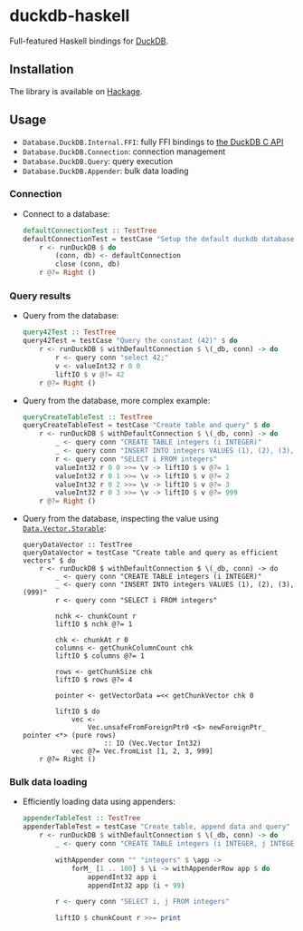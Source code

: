 # duckdb-haskell

Full-featured Haskell bindings for [DuckDB](https://duckdb.org).

## Installation

The library is available on [Hackage](https://hackage.haskell.org/package/duckdb-haskell).

## Usage

- `Database.DuckDB.Internal.FFI`: fully FFI bindings to [the DuckDB C API](https://github.com/duckdb/duckdb/blob/main/src/include/duckdb.h)
- `Database.DuckDB.Connection`: connection management
- `Database.DuckDB.Query`: query execution
- `Database.DuckDB.Appender`: bulk data loading

### Connection

- Connect to a database:

    ```haskell
    defaultConnectionTest :: TestTree
    defaultConnectionTest = testCase "Setup the default duckdb database" $ do
        r <- runDuckDB $ do
            (conn, db) <- defaultConnection
            close (conn, db)
        r @?= Right ()
    ```

### Query results

- Query from the database:

    ```haskell
    query42Test :: TestTree
    query42Test = testCase "Query the constant (42)" $ do
        r <- runDuckDB $ withDefaultConnection $ \(_db, conn) -> do
            r <- query conn "select 42;"
            v <- valueInt32 r 0 0
            liftIO $ v @?= 42
        r @?= Right ()
    ```

- Query from the database, more complex example:

    ```haskell
    queryCreateTableTest :: TestTree
    queryCreateTableTest = testCase "Create table and query" $ do
        r <- runDuckDB $ withDefaultConnection $ \(_db, conn) -> do
            _ <- query conn "CREATE TABLE integers (i INTEGER)"
            _ <- query conn "INSERT INTO integers VALUES (1), (2), (3), (999)"
            r <- query conn "SELECT i FROM integers"
            valueInt32 r 0 0 >>= \v -> liftIO $ v @?= 1
            valueInt32 r 0 1 >>= \v -> liftIO $ v @?= 2
            valueInt32 r 0 2 >>= \v -> liftIO $ v @?= 3
            valueInt32 r 0 3 >>= \v -> liftIO $ v @?= 999
        r @?= Right ()
    ```

- Query from the database, inspecting the value using [`Data.Vector.Storable`](https://hackage.haskell.org/package/vector):

    ```
    queryDataVector :: TestTree
    queryDataVector = testCase "Create table and query as efficient vectors" $ do
        r <- runDuckDB $ withDefaultConnection $ \(_db, conn) -> do
            _ <- query conn "CREATE TABLE integers (i INTEGER)"
            _ <- query conn "INSERT INTO integers VALUES (1), (2), (3), (999)"
            r <- query conn "SELECT i FROM integers"

            nchk <- chunkCount r
            liftIO $ nchk @?= 1

            chk <- chunkAt r 0
            columns <- getChunkColumnCount chk
            liftIO $ columns @?= 1

            rows <- getChunkSize chk
            liftIO $ rows @?= 4

            pointer <- getVectorData =<< getChunkVector chk 0

            liftIO $ do
                vec <-
                    Vec.unsafeFromForeignPtr0 <$> newForeignPtr_ pointer <*> (pure rows)
                        :: IO (Vec.Vector Int32)
                vec @?= Vec.fromList [1, 2, 3, 999]
        r @?= Right ()
    ```

### Bulk data loading

- Efficiently loading data using appenders:

    ```haskell
    appenderTableTest :: TestTree
    appenderTableTest = testCase "Create table, append data and query" $ do
        r <- runDuckDB $ withDefaultConnection $ \(_db, conn) -> do
            _ <- query conn "CREATE TABLE integers (i INTEGER, j INTEGER)"

            withAppender conn "" "integers" $ \app ->
                forM_ [1 .. 100] $ \i -> withAppenderRow app $ do
                    appendInt32 app i
                    appendInt32 app (i + 99)

            r <- query conn "SELECT i, j FROM integers"

            liftIO $ chunkCount r >>= print
    ```
